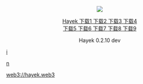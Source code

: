 


<div style="text-align:center"><a href="/cn/hayek.html" > <img src="/imgs/128.png" /></a></div>
<p align="center">
<a href="http://178.18.242.172/ipfs/QmUWsMKvUKmb4REb4cpZN1yaxGLwSTFCkb7RfW4JabCrEJ/fdroid/release/hayek-fdroid-arm64-v8a-release.apk" > Hayek  下载1 </a>
<a href="http://185.8.166.154/ipfs/QmUWsMKvUKmb4REb4cpZN1yaxGLwSTFCkb7RfW4JabCrEJ/fdroid/release/hayek-fdroid-arm64-v8a-release.apk" > 下载2 </a>
<a href="http://91.107.200.167:8080/ipfs/QmUWsMKvUKmb4REb4cpZN1yaxGLwSTFCkb7RfW4JabCrEJ/fdroid/release/hayek-fdroid-arm64-v8a-release.apk" > 下载3 </a>
<a href="http://46.101.242.131:8080/ipfs/QmUWsMKvUKmb4REb4cpZN1yaxGLwSTFCkb7RfW4JabCrEJ/fdroid/release/hayek-fdroid-arm64-v8a-release.apk" > 下载4 </a><br>
<a href="http://3.130.34.197:8080/ipfs/QmUWsMKvUKmb4REb4cpZN1yaxGLwSTFCkb7RfW4JabCrEJ/fdroid/release/hayek-fdroid-arm64-v8a-release.apk" > 下载5 </a>
<a href="http://46.4.226.207:8080/ipns/k51qzi5uqu5dk1vuvvrl4m6285idnfrjo5xj5d1xsf48k63nqfi3eeuqgubr6y/fdroid/release/hayek-fdroid-arm64-v8a-release.apk" > 下载6 </a>
  <a href="http://192.3.164.138/ipns/k51qzi5uqu5dk1vuvvrl4m6285idnfrjo5xj5d1xsf48k63nqfi3eeuqgubr6y/fdroid/release/hayek-fdroid-arm64-v8a-release.apk" > 下载7 </a>
<a href="https://t.hayek.link/fdroid/release/hayek-fdroid-arm64-v8a-release.apk" > 下载8 </a>
  <a href="https://ndown.hayek.link/hayek-fdroid-arm64-v8a-release.apk" > 下载9 </a>
  
</p>
<p align="center">Hayek 0.2.10 dev
</p>

<a href="ipfs://QmXDPFVN6eevj5fbY6wmPozxK2sXJcNzT3ADWEjr3Et329/down.html" > i </a>

<a href="IPns://k51qzi5uqu5dk1vuvvrl4m6285idnfrjo5xj5d1xsf48k63nqfi3eeuqgubr6y/" > n </a>

<a href="web3://hayek.web3/">web3://hayek.web3</a>
